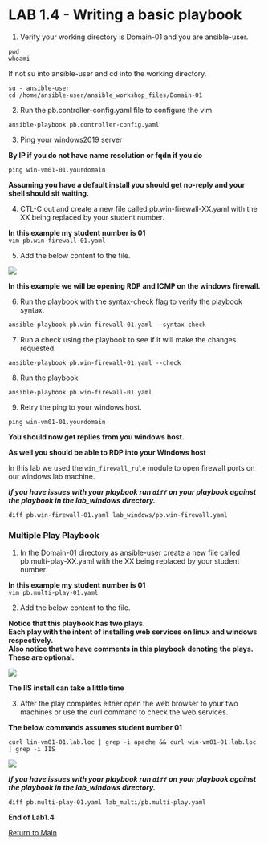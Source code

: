 # LAB 1.4 - Writing a basic playbook

1. Verify your working directory is Domain-01 and you are ansible-user.
```
pwd
whoami
```
If not su into ansible-user and cd into the working directory.
```
su - ansible-user
cd /home/ansible-user/ansible_workshop_files/Domain-01
```
2. Run the pb.controller-config.yaml file to configure the vim
```
ansible-playbook pb.controller-config.yaml
```
3. Ping your windows2019 server

**By IP if you do not have name resolution or fqdn if you do**<br>

```ping win-vm01-01.yourdomain```<br>

**Assuming you have a default install you should get no-reply and your shell should sit waiting.**<br>

4. CTL-C out and create a new file called pb.win-firewall-XX.yaml with the XX being replaced by your student number.

**In this example my student number is 01**<br>
```vim pb.win-firewall-01.yaml```

5. Add the below content to the file.

![](/images/lab1.4-win-fre.png)

**In this example we will be opening RDP and ICMP on the windows firewall.**

6. Run the playbook with the syntax-check flag to verify the playbook syntax.

```ansible-playbook pb.win-firewall-01.yaml --syntax-check```

7. Run a check using the playbook to see if it will make the changes requested.

```ansible-playbook pb.win-firewall-01.yaml --check```

8. Run the playbook

```ansible-playbook pb.win-firewall-01.yaml```

9. Retry the ping to your windows host.

```ping win-vm01-01.yourdomain```<br>

**You should now get replies from you windows host.**

**As well you should be able to RDP into your Windows host**

In this lab we used the ```win_firewall_rule``` module to open firewall ports on our windows lab machine.

___If you have issues with your playbook run ```diff``` on your playbook against the playbook in the lab_windows directory.___

```diff pb.win-firewall-01.yaml lab_windows/pb.win-firewall.yaml```


### Multiple Play Playbook


1. In the Domain-01 directory as ansible-user create a new file called pb.multi-play-XX.yaml with the XX being replaced by your student number.

**In this example my student number is 01**<br>
```vim pb.multi-play-01.yaml```

2. Add the below content to the file.

**Notice that this playbook has two plays.**<br>
**Each play with the intent of installing web services on linux and windows respectively.**<br>
**Also notice that we have comments in this playbook denoting the plays. These are optional.**<br>

![](/images/lab1.4-multi-play.png)

**The IIS install can take a little time**

3. After the play completes either open the web browser to your two machines or use the curl command to check the web services.

**The below commands assumes student number 01**

```curl lin-vm01-01.lab.loc | grep -i apache && curl win-vm01-01.lab.loc | grep -i IIS```

![](/images/lab1.4-multi-play-verify.png)

___If you have issues with your playbook run ```diff``` on your playbook against the playbook in the lab_windows directory.___

```diff pb.multi-play-01.yaml lab_multi/pb.multi-play.yaml```


**End of Lab1.4**

[Return to Main](/README.md)
